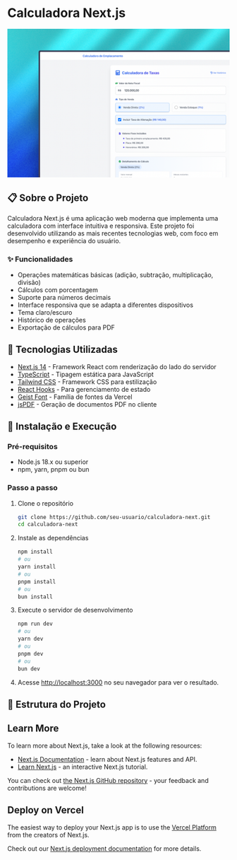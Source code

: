 # Calculadora Next.js

![Calculadora](./public/calculator-preview.png)

## 📋 Sobre o Projeto

Calculadora Next.js é uma aplicação web moderna que implementa uma calculadora com interface intuitiva e responsiva. Este projeto foi desenvolvido utilizando as mais recentes tecnologias web, com foco em desempenho e experiência do usuário.

### ✨ Funcionalidades

- Operações matemáticas básicas (adição, subtração, multiplicação, divisão)
- Cálculos com porcentagem
- Suporte para números decimais
- Interface responsiva que se adapta a diferentes dispositivos
- Tema claro/escuro
- Histórico de operações
- Exportação de cálculos para PDF

## 🚀 Tecnologias Utilizadas

- [Next.js 14](https://nextjs.org/) - Framework React com renderização do lado do servidor
- [TypeScript](https://www.typescriptlang.org/) - Tipagem estática para JavaScript
- [Tailwind CSS](https://tailwindcss.com/) - Framework CSS para estilização
- [React Hooks](https://reactjs.org/docs/hooks-intro.html) - Para gerenciamento de estado
- [Geist Font](https://vercel.com/font) - Família de fontes da Vercel
- [jsPDF](https://github.com/parallax/jsPDF) - Geração de documentos PDF no cliente

## 🔧 Instalação e Execução

### Pré-requisitos

- Node.js 18.x ou superior
- npm, yarn, pnpm ou bun

### Passo a passo

1. Clone o repositório
   ```bash
   git clone https://github.com/seu-usuario/calculadora-next.git
   cd calculadora-next
   ```

2. Instale as dependências
   ```bash
   npm install
   # ou
   yarn install
   # ou
   pnpm install
   # ou
   bun install
   ```

3. Execute o servidor de desenvolvimento
   ```bash
   npm run dev
   # ou
   yarn dev
   # ou
   pnpm dev
   # ou
   bun dev
   ```

4. Acesse [http://localhost:3000](http://localhost:3000) no seu navegador para ver o resultado.

## 📁 Estrutura do Projeto

## Learn More

To learn more about Next.js, take a look at the following resources:

- [Next.js Documentation](https://nextjs.org/docs) - learn about Next.js features and API.
- [Learn Next.js](https://nextjs.org/learn) - an interactive Next.js tutorial.

You can check out [the Next.js GitHub repository](https://github.com/vercel/next.js) - your feedback and contributions are welcome!

## Deploy on Vercel

The easiest way to deploy your Next.js app is to use the [Vercel Platform](https://vercel.com/new?utm_medium=default-template&filter=next.js&utm_source=create-next-app&utm_campaign=create-next-app-readme) from the creators of Next.js.

Check out our [Next.js deployment documentation](https://nextjs.org/docs/app/building-your-application/deploying) for more details.
